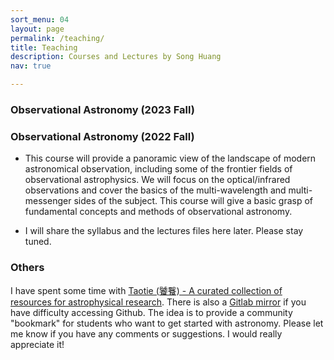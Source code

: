 ```yaml
---
sort_menu: 04
layout: page
permalink: /teaching/
title: Teaching
description: Courses and Lectures by Song Huang
nav: true

---
```

### Observational Astronomy (2023 Fall)

### Observational Astronomy (2022 Fall)

- This course will provide a panoramic view of the landscape of modern astronomical observation, including some of the frontier fields of observational astrophysics. We will focus on the optical/infrared observations and cover the basics of the multi-wavelength and multi-messenger sides of the subject. This course will give a basic grasp of fundamental concepts and methods of observational astronomy.

- I will share the syllabus and the lectures files here later. Please stay tuned.

### Others

I have spent some time with [Taotie (饕餮) - A curated collection of resources for astrophysical research](https://github.com/dr-guangtou/taotie). There is also a [Gitlab mirror](https://gitlab.com/dr-guangtou/taotie) if you have difficulty accessing Github. 
The idea is to provide a community "bookmark" for students who want to get started with astronomy. Please let me know if you have any comments or suggestions. I would really appreciate it!
